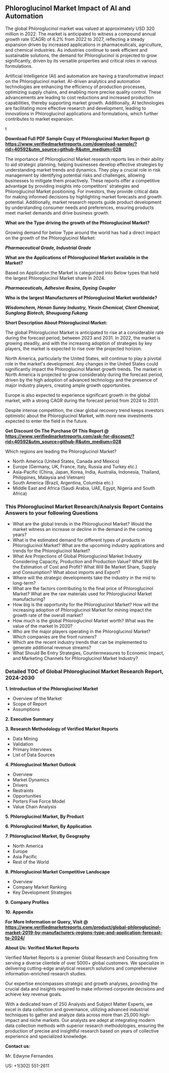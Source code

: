 <h2>Phloroglucinol Market Impact of AI and Automation</h2><p>The global Phloroglucinol market was valued at approximately USD 320 million in 2022. The market is anticipated to witness a compound annual growth rate (CAGR) of 6.2% from 2022 to 2027, reflecting a steady expansion driven by increased applications in pharmaceuticals, agriculture, and chemical industries. As industries continue to seek efficient and sustainable solutions, the demand for Phloroglucinol is projected to grow significantly, driven by its versatile properties and critical roles in various formulations.</p><p>Artificial Intelligence (AI) and automation are having a transformative impact on the Phloroglucinol market. AI-driven analytics and automation technologies are enhancing the efficiency of production processes, optimizing supply chains, and enabling more precise quality control. These advancements are leading to cost reductions and increased production capabilities, thereby supporting market growth. Additionally, AI technologies are facilitating more effective research and development, leading to innovations in Phloroglucinol applications and formulations, which further contributes to market expansion.</p>t</p><p id="" class=""><strong>Download Full PDF Sample Copy of Phloroglucinol Market Report @ <a href="https://www.verifiedmarketreports.com/download-sample/?rid=40592&utm_source=github-R&utm_medium=028" target="_blank">https://www.verifiedmarketreports.com/download-sample/?rid=40592&utm_source=github-R&utm_medium=028</a></strong></p><p>The importance of&nbsp;Phloroglucinol Market research reports lies in their ability to aid strategic planning, helping businesses develop effective strategies by understanding market trends and dynamics. They play a crucial role in risk management by identifying potential risks and challenges, allowing businesses to mitigate them proactively. These reports offer a competitive advantage by providing insights into competitors' strategies and Phloroglucinol Market positioning. For investors, they provide critical data for making informed decisions by highlighting market forecasts and growth potential. Additionally, market research reports guide product development by understanding consumer needs and preferences, ensuring products meet market demands and drive business growth.</p><p><strong>What are the&nbsp;Type driving the growth of the Phloroglucinol Market?</strong></p><p id="" class="">Growing demand for below Type around the world has had a direct impact on the growth of the Phloroglucinol Market:</p><em><strong>Pharmaceutical Grade, Industrial Grade</strong></em></p><strong>What are the&nbsp;Applications&nbsp;of Phloroglucinol Market available in the Market?</strong></p><p id="" class="">Based on Application the Market is categorized into Below types that held the largest Phloroglucinol Market share In 2024.</p><em><strong>Pharmaceuticals, Adhesive Resins, Dyeing Coupler</strong></em></p><strong>Who is the largest Manufacturers of Phloroglucinol Market worldwide?</strong></p><p><em><strong>Wisdomchem, Henan Sunny Industry, Yinxin Chemical, Clent Chemical, Sunglong Biotech, Shouguang Fukang</strong></em></p><p id="" class=""><strong>Short Description About Phloroglucinol Market:</strong></p><p>The global Phloroglucinol Market is anticipated to rise at a considerable rate during the forecast period, between 2023 and 2031. In 2022, the market is growing steadily, and with the increasing adoption of strategies by key players, the market is expected to rise over the projected horizon.</p><p>North America, particularly the United States, will continue to play a pivotal role in the market's development. Any changes in the United States could significantly impact the Phloroglucinol Market growth trends. The market in North America is projected to grow considerably during the forecast period, driven by the high adoption of advanced technology and the presence of major industry players, creating ample growth opportunities.</p><p>Europe is also expected to experience significant growth in the global market, with a strong CAGR during the forecast period from 2024 to 2031.</p><p>Despite intense competition, the clear global recovery trend keeps investors optimistic about the Phloroglucinol Market, with more new investments expected to enter the field in the future.</p><p id="" class=""><strong>Get Discount On The Purchase Of This Report @ <a href="https://www.verifiedmarketreports.com/ask-for-discount/?rid=40592&utm_source=github-R&utm_medium=028" target="_blank">https://www.verifiedmarketreports.com/ask-for-discount/?rid=40592&utm_source=github-R&utm_medium=028</a></strong></p>Which regions are leading the Phloroglucinol Market?</p><ul><li>North America (United States, Canada and Mexico)</li><li>Europe (Germany, UK, France, Italy, Russia and Turkey etc.)</li><li>Asia-Pacific (China, Japan, Korea, India, Australia, Indonesia, Thailand, Philippines, Malaysia and Vietnam)</li><li>South America (Brazil, Argentina, Columbia etc.)</li><li>Middle East and Africa (Saudi Arabia, UAE, Egypt, Nigeria and South Africa)</li></ul><h3 id="" class="">This Phloroglucinol Market Research/Analysis Report Contains Answers to your following Questions</h3><ul><li>What are the global trends in the Phloroglucinol Market? Would the market witness an increase or decline in the demand in the coming years?</li><li>What is the estimated demand for different types of products in Phloroglucinol Market? What are the upcoming industry applications and trends for the Phloroglucinol Market?</li><li>What Are Projections of Global Phloroglucinol Market Industry Considering Capacity, Production and Production Value? What Will Be the Estimation of Cost and Profit? What Will Be Market Share, Supply and Consumption? What about imports and Export?</li><li>Where will the strategic developments take the industry in the mid to long-term?</li><li>What are the factors contributing to the final price of Phloroglucinol Market? What are the raw materials used for Phloroglucinol Market manufacturing?</li><li>How big is the opportunity for the Phloroglucinol Market? How will the increasing adoption of Phloroglucinol Market for mining impact the growth rate of the overall market?</li><li>How much is the global Phloroglucinol Market worth? What was the value of the market In 2020?</li><li>Who are the major players operating in the Phloroglucinol Market? Which companies are the front runners?</li><li>Which are the recent industry trends that can be implemented to generate additional revenue streams?</li><li>What Should Be Entry Strategies, Countermeasures to Economic Impact, and Marketing Channels for Phloroglucinol Market Industry?</li></ul><h3 id="" class="">Detailed TOC of Global Phloroglucinol Market Research Report, 2024-2030</h3><p id="" class=""><strong>1. Introduction of the Phloroglucinol Market</strong></p><ul><li>Overview of the Market</li><li>Scope of Report</li><li>Assumptions</li></ul><p id="" class=""><strong>2. Executive Summary</strong></p><p id="" class=""><strong>3. Research Methodology of Verified Market Reports</strong></p><ul><li>Data Mining</li><li>Validation</li><li>Primary Interviews</li><li>List of Data Sources</li></ul><p id="" class=""><strong>4. Phloroglucinol Market Outlook</strong></p><ul><li>Overview</li><li>Market Dynamics</li><li>Drivers</li><li>Restraints</li><li>Opportunities</li><li>Porters Five Force Model</li><li>Value Chain Analysis</li></ul><p id="" class=""><strong>5. Phloroglucinol Market, By Product</strong></p><p id="" class=""><strong>6. Phloroglucinol Market, By Application</strong></p><p id="" class=""><strong>7. Phloroglucinol Market, By Geography</strong></p><ul><li>North America</li><li>Europe</li><li>Asia Pacific</li><li>Rest of the World</li></ul><p id="" class=""><strong>8. Phloroglucinol Market Competitive Landscape</strong></p><ul><li>Overview</li><li>Company Market Ranking</li><li>Key Development Strategies</li></ul><p id="" class=""><strong>9. Company Profiles</strong></p><p id="" class=""><strong>10. Appendix</strong></p><p id="" class=""><strong>For More Information or Query, Visit @ <a href="https://www.verifiedmarketreports.com/product/global-phloroglucinol-market-2019-by-manufacturers-regions-type-and-application-forecast-to-2024/" target="_blank">https://www.verifiedmarketreports.com/product/global-phloroglucinol-market-2019-by-manufacturers-regions-type-and-application-forecast-to-2024/</a></strong></p><p id="" class=""><strong>About Us: Verified Market Reports</strong></p><p id="" class="">Verified Market Reports is a premier Global Research and Consulting firm serving a diverse clientele of over 5000+ global customers. We specialize in delivering cutting-edge analytical research solutions and comprehensive information-enriched research studies.</p><p id="" class="">Our expertise encompasses strategic and growth analyses, providing the crucial data and insights required to make informed corporate decisions and achieve key revenue goals.</p><p id="" class="">With a dedicated team of 250 Analysts and Subject Matter Experts, we excel in data collection and governance, utilizing advanced industrial techniques to gather and analyze data across more than 25,000 high-impact and niche markets. Our analysts are adept at integrating modern data collection methods with superior research methodologies, ensuring the production of precise and insightful research based on years of collective experience and specialized knowledge.</p><p id="" class=""><strong>Contact us:</strong></p><p id="" class="">Mr. Edwyne Fernandes</p><p id="" class="">US: +1(302) 551-2611</p>